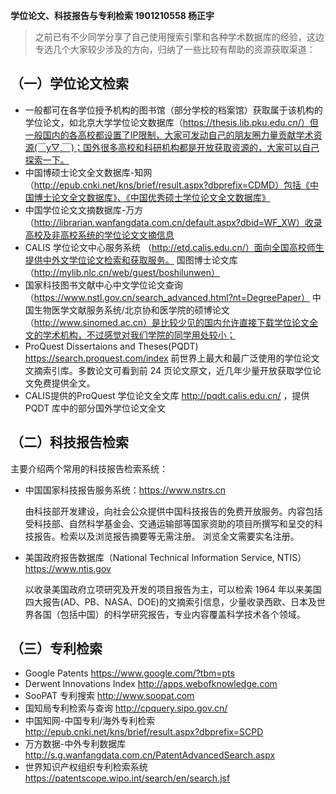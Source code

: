 **学位论文、科技报告与专利检索 1901210558 杨正宇**

> 之前已有不少同学分享了自己使用搜索引擎和各种学术数据库的经验，这边专选几个大家较少涉及的方向，归纳了一些比较有帮助的资源获取渠道： 

## （一）学位论文检索

-  一般都可在各学位授予机构的图书馆（部分学校的档案馆）获取属于该机构的学位论文，如北京大学学位论文数据库（https://thesis.lib.pku.edu.cn/）但一般国内的各高校都设置了IP限制，大家可发动自己的朋友圈力量贡献学术资源(￣y▽,￣)；国外很多高校和科研机构都是开放获取资源的，大家可以自己探索一下。
- 中国博硕士论文全文数据库-知网 （http://epub.cnki.net/kns/brief/result.aspx?dbprefix=CDMD）包括《中国博士论文全文数据库》、《中国优秀硕士学位论文全文数据库》
- 中国学位论文文摘数据库-万方 （http://librarian.wanfangdata.com.cn/default.aspx?dbid=WF_XW）收录高校及非高校系统的学位论文文摘信息
- CALIS 学位论文中心服务系统 （http://etd.calis.edu.cn/）面向全国高校师生提供中外文学位论文检索和获取服务。 
  国图博士论文库 （http://mylib.nlc.cn/web/guest/boshilunwen）
- 国家科技图书文献中心中文学位论文查询 （https://www.nstl.gov.cn/search_advanced.html?nt=DegreePaper）
  中国生物医学文献服务系统/北京协和医学院的硕博论文（http://www.sinomed.ac.cn）是比较少见的国内允许直接下载学位论文全文的学术机构，不过感觉对我们学院的同学用处较小；
- ProQuest Dissertaions and Theses(PQDT) https://search.proquest.com/index 前世界上最大和最广泛使用的学位论文文摘索引库。多数论文可看到前 24 页论文原文，近几年少量开放获取学位论文免费提供全文。
- CALIS提供的ProQuest 学位论文全文库 http://pqdt.calis.edu.cn/ ，提供PQDT 库中的部分国外学位论文全文

## （二）科技报告检索

 主要介绍两个常用的科技报告检索系统：

+ 中国国家科技报告服务系统：https://www.nstrs.cn 

  由科技部开发建设，向社会公众提供中国科技报告的免费开放服务。内容包括受科技部、自然科学基金会、交通运输部等国家资助的项目所撰写和呈交的科技报告。检索以及浏览报告摘要等无需注册。 浏览全文需要实名注册。

  

+ 美国政府报告数据库（National Technical Information Service, NTIS） https://www.ntis.gov 

  以收录美国政府立项研究及开发的项目报告为主，可以检索 1964 年以来美国四大报告(AD、PB、NASA、DOE)的文摘索引信息，少量收录西欧、日本及世界各国（包括中国）的科学研究报告，专业内容覆盖科学技术各个领域。

## （三）专利检索

- Google Patents https://www.google.com/?tbm=pts
- Derwent Innovations Index http://apps.webofknowledge.com
- SooPAT 专利搜索 http://www.soopat.com
- 国知局专利检索与查询 http://cpquery.sipo.gov.cn/
- 中国知网-中国专利/海外专利检索 http://epub.cnki.net/kns/brief/result.aspx?dbprefix=SCPD
- 万方数据-中外专利数据库 http://s.g.wanfangdata.com.cn/PatentAdvancedSearch.aspx
- 世界知识产权组织专利检索系统 https://patentscope.wipo.int/search/en/search.jsf
